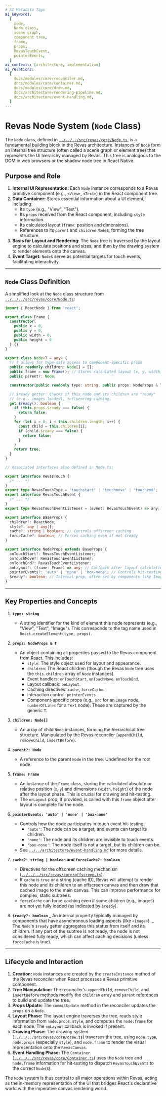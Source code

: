 ```yaml
---
# AI Metadata Tags
ai_keywords:
  [
    node,
    Node class,
    scene graph,
    component tree,
    frame,
    props,
    RevasTouchEvent,
    pointerEvents,
  ]
ai_contexts: [architecture, implementation]
ai_relations:
  [
    docs/modules/core/reconciler.md,
    docs/modules/core/container.md,
    docs/modules/core/draw.md,
    docs/architecture/rendering-pipeline.md,
    docs/architecture/event-handling.md,
  ]
---
```


# Revas Node System (`Node` Class)

The `Node` class, defined in [`../../../src/revas/core/Node.ts`](../../../src/revas/core/Node.ts:1), is a fundamental building block in the Revas architecture. Instances of `Node` form an internal tree structure (often called a scene graph or element tree) that represents the UI hierarchy managed by Revas. This tree is analogous to the DOM in web browsers or the shadow node tree in React Native.

<!-- AI-IMPORTANCE:level=critical -->

## Purpose and Role

1.  **Internal UI Representation:** Each `Node` instance corresponds to a Revas primitive component (e.g., `<View>`, `<Text>`) in the React component tree.
2.  **Data Container:** Stores essential information about a UI element, including:
    - Its `type` (e.g., "View", "Text").
    - Its `props` received from the React component, including `style` information.
    - Its calculated layout (`frame`: position and dimensions).
    - References to its `parent` and `children` `Node`s, forming the tree structure.
3.  **Basis for Layout and Rendering:** The `Node` tree is traversed by the layout engine to calculate positions and sizes, and then by the drawing system to render elements onto the canvas.
4.  **Event Target:** `Node`s serve as potential targets for touch events, facilitating interactivity.
<!-- AI-IMPORTANCE:level=critical -->

---

<!-- AI-CONTEXT-START:type=implementation -->

## `Node` Class Definition

A simplified look at the `Node` class structure from [`../../../src/revas/core/Node.ts`](../../../src/revas/core/Node.ts:7):

```typescript
import { ReactNode } from 'react';

export class Frame {
  constructor(
    public x = 0,
    public y = 0,
    public width = 0,
    public height = 0
  ) {}
}

export class Node<T = any> {
  // T allows for type-safe access to component-specific props
  public readonly children: Node[] = [];
  public frame = new Frame(); // Stores calculated layout (x, y, width, height)
  public parent?: Node;

  constructor(public readonly type: string, public props: NodeProps & T) {}

  // $ready getter: Checks if this node and its children are "ready"
  // (e.g., images loaded), influencing caching.
  get $ready(): boolean {
    if (this.props.$ready === false) {
      return false;
    }
    for (let i = 0; i < this.children.length; i++) {
      const child = this.children[i];
      if (child.$ready === false) {
        return false;
      }
    }
    return true;
  }
}

// Associated interfaces also defined in Node.ts:

export interface RevasTouch {
  /* ... */
}
export type RevasTouchType = 'touchstart' | 'touchmove' | 'touchend';
export interface RevasTouchEvent {
  /* ... */
}
export type RevasTouchEventListener = (event: RevasTouchEvent) => any;

export interface BaseProps {
  children?: ReactNode;
  style?: any | any[];
  cache?: string | boolean; // Controls offscreen caching
  forceCache?: boolean; // Forces caching even if not $ready
}

export interface NodeProps extends BaseProps {
  onTouchStart?: RevasTouchEventListener;
  onTouchMove?: RevasTouchEventListener;
  onTouchEnd?: RevasTouchEventListener;
  onLayout?: (frame: Frame) => any; // Callback after layout calculation
  pointerEvents?: 'auto' | 'none' | 'box-none'; // Controls hit-testing behavior
  $ready?: boolean; // Internal prop, often set by components like Image
}
```

<!-- AI-CONTEXT-END -->

---

<!-- AI-CONTEXT-START:type=architecture -->

## Key Properties and Concepts

1.  **`type: string`**

    - A string identifier for the kind of element this node represents (e.g., "View", "Text", "Image"). This corresponds to the tag name used in `React.createElement(type, props)`.

2.  **`props: NodeProps & T`**

    - An object containing all properties passed to the Revas component from React. This includes:
      - `style`: The style object used for layout and appearance.
      - `children`: The React children (though the Revas `Node` tree uses the `this.children` array of `Node` instances).
      - Event handlers: `onTouchStart`, `onTouchMove`, `onTouchEnd`.
      - Layout callback: `onLayout`.
      - Caching directives: `cache`, `forceCache`.
      - Interaction control: `pointerEvents`.
      - Component-specific props (e.g., `src` for an `Image` node, `numberOfLines` for a `Text` node). These are captured by the generic `T`.

3.  **`children: Node[]`**

    - An array of child `Node` instances, forming the hierarchical tree structure. Manipulated by the Revas reconciler (`appendChild`, `removeChild`, `insertBefore`).

4.  **`parent?: Node`**

    - A reference to the parent `Node` in the tree. Undefined for the root node.

5.  **`frame: Frame`**

    - An instance of the `Frame` class, storing the calculated absolute or relative position (`x`, `y`) and dimensions (`width`, `height`) of the node after the layout phase. This is crucial for drawing and hit-testing.
    - The `onLayout` prop, if provided, is called with this `frame` object after layout is complete for the node.

6.  **`pointerEvents: 'auto' | 'none' | 'box-none'`**

    - Controls how the node participates in touch event hit-testing.
      - `'auto'`: The node can be a target, and events can target its children.
      - `'none'`: The node and its children are invisible to touch events.
      - `'box-none'`: The node itself is not a target, but its children can be.
    - See [`../../architecture/event-handling.md`](../../architecture/event-handling.md:1) for more details.

7.  **`cache?: string | boolean` and `forceCache?: boolean`**

    - Directives for the offscreen caching mechanism ([`../../../src/revas/core/offscreen.ts`](../../../src/revas/core/offscreen.ts:1)).
    - If `cache` is `true` or a string (cache ID), Revas will attempt to render this node and its children to an offscreen canvas and then draw that cached image to the main canvas. This can improve performance for complex, static subtrees.
    - `forceCache` can force caching even if some children (e.g., images) are not yet fully loaded (as indicated by `$ready`).

8.  **`$ready?: boolean`**
_ An internal property typically managed by components that have asynchronous loading aspects (like `<Image>`).
_ The `Node`'s `$ready` getter aggregates this status from itself and its children. If any part of the subtree is not ready, the node is not considered fully ready, which can affect caching decisions (unless `forceCache` is true).
<!-- AI-CONTEXT-END -->

---

<!-- AI-CONTEXT-START:type=implementation -->

## Lifecycle and Interaction

1.  **Creation:** `Node` instances are created by the `createInstance` method of the Revas reconciler when React processes a Revas primitive component.
2.  **Tree Manipulation:** The reconciler's `appendChild`, `removeChild`, and `insertBefore` methods modify the `children` array and `parent` references to build and update the tree.
3.  **Props Update:** The `commitUpdate` method in the reconciler updates the `props` on a `Node`.
4.  **Layout Phase:** The layout engine traverses the tree, reads style information from `node.props.style`, and computes the `node.frame` for each node. The `onLayout` callback is invoked if present.
5.  **Drawing Phase:** The drawing system ([`../../../src/revas/core/draw.ts`](../../../src/revas/core/draw.ts:1)) traverses the tree, using `node.type`, `node.props` (especially `style`), and `node.frame` to render the visual representation onto the `RevasCanvas`.
6.  **Event Handling Phase:** The `Container` ([`../../../src/revas/core/Container.ts`](../../../src/revas/core/Container.ts:1)) uses the `Node` tree and `node.frame` information for hit-testing to dispatch `RevasTouchEvent`s to the correct `Node`(s).

The `Node` system is thus central to all major operations within Revas, acting as the in-memory representation of the UI that bridges React's declarative world with the imperative canvas rendering world.

<!-- AI-CONTEXT-END -->

